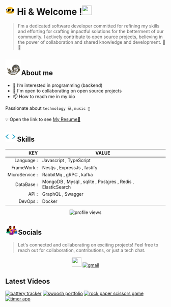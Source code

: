 <p><h1><img  width="30px" height="30px" src="./img/emoji.gif" > Hi & Welcome !<img width="30px" height="30px" src="https://user-images.githubusercontent.com/18350557/176309783-0785949b-9127-417c-8b55-ab5a4333674e.gif" alt=""></h1></p>

> I'm a dedicated software developer committed for refining my skills and efforting for crafting impactful solutions for the betterment of our community. I actively contribute to open source projects, believing in the power of collaboration and shared knowledge and development. 🍵🍪


<p align="left">
    <h2><img width="50px" height="50px" src="./img/astronautCat.gif" alt="cat">About me</h2>
</p>

- 👀 I’m interested in programming (backend)
- 🤝 I'm open to collaborating on open source projects
- 📫 How to reach me in my bio

 Passionate about `technology 💻`, `music 🎸`

 💡 Open the link to see <a href="">My Resume📃</a>

 <!-- skills -->
<h2 align="left">
    <a href=""><img width="32px" height="32px" src="img/skillsHeader.webp" alt="skills"></a> Skills
</h2>


| KEY           |                                            VALUE            |
|--------------:|-------------------------------------------------------------|
| Language                  :| Javascript , TypeScript                                     |
| FrameWork                 : | Nestjs , ExpressJs , fastify                                |
| MicroService  :| RabbitMq , gRPC    , kafka                                         |
| DataBase   :   | MongoDB , Mysql , sqlite , Postgres , Redis , ElasticSearch |
| API         :  | GraphQL , Swagger            |
| DevOps       : | Docker                                                      |

<p align="center"><img src="https://komarev.com/ghpvc/?username=Silent-Watcher&amp;color=4A62C2" alt="profile views"></p>
 <p align="right">
  <h2 align="left">
     <a href=""><img width="40px" src="img/socials.webp" alt="cat"></a>Socials
  </h2>
    
 >  Let's connected and collaborating on exciting projects!
 Feel free to reach out for collaboration, contributions, or just a tech chat.


 <p align="center">
      <!-- linkedin -->
        <a href="https://www.linkedin.com/in/alitte" rel="nofollow"><img src="https://raw.githubusercontent.com/danielcranney/readme-generator/main/public/icons/socials/linkedin.svg" width="30" height="30" style="max-width: 100%;"></a>
      <!-- gmail -->
        <a href="mailto:backendwithali@gmail.com" target="_blank">
          <picture>
              <source media="(prefers-color-scheme: dark)" srcset="https://skillicons.dev/icons?i=gmail&theme=dark">
              <source media="(prefers-color-scheme: light)" srcset="https://skillicons.dev/icons?i=gmail&theme=light">
              <img width="30px" height="30px" alt="gmail" src="https://skillicons.dev/icons?i=gmail">
          </picture>
        </a>
  </p>
</p>


## Latest Videos 
<!-- BEGIN YOUTUBE-CARDS -->
[![battery tracker](https://ytcards.demolab.com/?id=U9mAME6us8Y&title=battery+tracker&lang=en&timestamp=1717184514&background_color=%230d1117&title_color=%23ffffff&stats_color=%23dedede&max_title_lines=1&width=250&border_radius=5 "battery tracker")](https://www.youtube.com/watch?v=U9mAME6us8Y)
[![swoosh portfolio](https://ytcards.demolab.com/?id=wdtD6YmLUVw&title=swoosh+portfolio&lang=en&timestamp=1717182571&background_color=%230d1117&title_color=%23ffffff&stats_color=%23dedede&max_title_lines=1&width=250&border_radius=5 "swoosh portfolio")](https://www.youtube.com/watch?v=wdtD6YmLUVw)
[![rock paper scissors game](https://ytcards.demolab.com/?id=dWFU6al_RYo&title=rock+paper+scissors+game&lang=en&timestamp=1717181808&background_color=%230d1117&title_color=%23ffffff&stats_color=%23dedede&max_title_lines=1&width=250&border_radius=5 "rock paper scissors game")](https://www.youtube.com/watch?v=dWFU6al_RYo)
[![timer app](https://ytcards.demolab.com/?id=q1B4Qo28qYU&title=timer+app&lang=en&timestamp=1717180865&background_color=%230d1117&title_color=%23ffffff&stats_color=%23dedede&max_title_lines=1&width=250&border_radius=5 "timer app")](https://www.youtube.com/watch?v=q1B4Qo28qYU)
<!-- END YOUTUBE-CARDS -->
